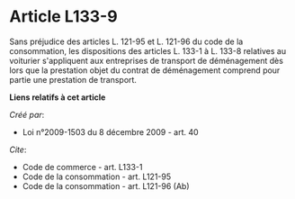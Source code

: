 # Article L133-9

Sans préjudice des articles L. 121-95 et L. 121-96 du code de la consommation, les dispositions des articles L. 133-1 à L.
133-8 relatives au voiturier s'appliquent aux entreprises de transport de déménagement dès lors que la prestation objet du
contrat de déménagement comprend pour partie une prestation de transport.

**Liens relatifs à cet article**

_Créé par_:

  - Loi n°2009-1503 du 8 décembre 2009 - art. 40

_Cite_:

  - Code de commerce - art. L133-1
  - Code de la consommation - art. L121-95
  - Code de la consommation - art. L121-96 (Ab)
